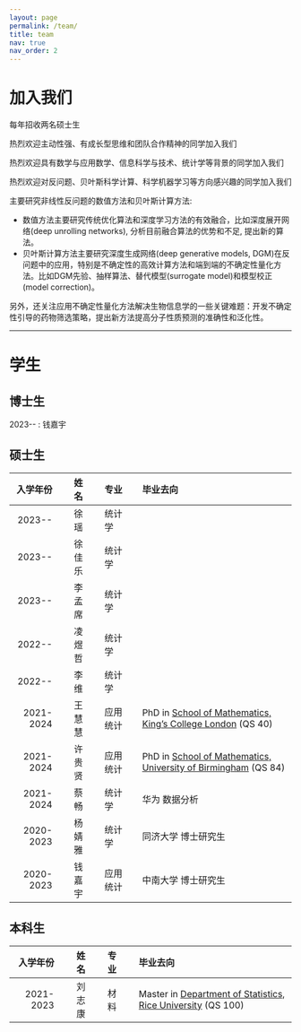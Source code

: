 ```yaml
---
layout: page
permalink: /team/
title: team
nav: true
nav_order: 2
---
```


# 加入我们
每年招收两名硕士生

热烈欢迎主动性强、有成长型思维和团队合作精神的同学加入我们

热烈欢迎具有数学与应用数学、信息科学与技术、统计学等背景的同学加入我们

热烈欢迎对反问题、贝叶斯科学计算、科学机器学习等方向感兴趣的同学加入我们


主要研究非线性反问题的数值方法和贝叶斯计算方法:
- 数值方法主要研究传统优化算法和深度学习方法的有效融合，比如深度展开网络(deep unrolling networks), 分析目前融合算法的优势和不足, 提出新的算法。
- 贝叶斯计算方法主要研究深度生成网络(deep generative models, DGM)在反问题中的应用，特别是不确定性的高效计算方法和端到端的不确定性量化方法。比如DGM先验、抽样算法、替代模型(surrogate model)和模型校正(model correction)。

另外，还关注应用不确定性量化方法解决生物信息学的一些关键难题：开发不确定性引导的药物筛选策略，提出新方法提高分子性质预测的准确性和泛化性。

---

# 学生
## 博士生
2023-- : 钱嘉宇

## 硕士生

| 入学年份 |      | 姓名  |      | 专业     |      | 毕业去向                                                      |
|----------:|------|:-------:|------|:----------|------|:----------------------------------------------------------------|
| 2023--   |      | 徐瑶  |      | 统计学   |      |                                                                |
| 2023--   |      | 徐佳乐 |      | 统计学   |      |                                                                |
| 2023--   |      | 李孟席 |      | 统计学   |      |                                                                |
| 2022--   |      | 凌煜哲 |      | 统计学   |      |                                                                |
| 2022--   |      | 李维   |      | 统计学   |      |                                                                |
| 2021-2024 |      | 王慧慧 |      | 应用统计 |      | PhD in [School of Mathematics, King’s College London](https://www.kcl.ac.uk/mathematics) (QS 40) |
| 2021-2024 |      | 许贵贤 |      | 应用统计 |      | PhD in [School of Mathematics, University of Birmingham](https://www.birmingham.ac.uk/schools/mathematics) (QS 84) |
| 2021-2024 |      | 蔡畅   |      | 统计学   |      | 华为 数据分析                                                  |
| 2020-2023 |      | 杨婧雅 |      | 统计学   |      | 同济大学 博士研究生                                            |
| 2020-2023 |      | 钱嘉宇 |      | 应用统计 |      | 中南大学 博士研究生                                            |


## 本科生

| 入学年份  |     | 姓名  |      | 专业 |      | 毕业去向 |
|---------:|------|:-----:|------|:----|------|:--------------------------------------------------------------|
| 2021-2023 |   | 刘志康 |      | 材料 |      | Master in [Department of Statistics, Rice University](https://statistics.rice.edu/) (QS 100) |



